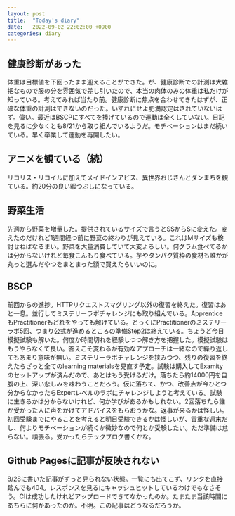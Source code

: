 ```yaml
---
layout: post
title:  "Today's diary"
date:   2022-09-02 22:02:00 +0900
categories: diary
---
```


## 健康診断があった
体重は目標値を下回ったまま迎えることができた。が、健康診断での計測は大雑把なもので服の分を雰囲気で差し引いたので、本当の肉体のみの体重は私だけが知っている。考えてみれば当たり前。健康診断に焦点を合わせてきたはずが、正確な体重の計測はできないのだった。いずれにせよ肥満認定はされていないはず。偉い。最近はBSCPにすべてを捧げているので運動は全くしていない。日記を見るに少なくとも8/21から取り組んでいるようだ。モチベーションはまだ続いている。早く卒業して運動を再開したい。

## アニメを観ている（続）
リコリス・リコイルに加えてメイドインアビス、異世界おじさんとダンまちを観ている。約20分の良い暇つぶしになっている。

## 野菜生活
先週から野菜を増量した。提供されているサイズで言うとSSからSに変えた。変えたのだけれど1週間経つ前に野菜の終わりが見えている。これはMサイズも検討せねばなるまい。野菜を大量消費していて大変よろしい。何グラム食べてるかは分からないけれど毎食こんもり食べている。芋やタンパク質枠の食材も誰かが丸っと選んだやつをまとまった額で買えたらいいのに。

## BSCP
前回からの進捗。HTTPリクエストスマグリング以外の復習を終えた。復習はあと一息。並行してミステリーラボチャレンジにも取り組んでいる。ApprenticeもPractitionerもどれをやっても解けている。とっくにPractitionerのミステリーラボ5回、つまり公式が進めるところの準備Step2は終えている。ちょうど今日模擬試験も解いた。何度か時間切れを経験しつつ解き方を把握した。模擬試験はもうやらなくて良い。答えこそ変わるが有効なアプローチは一緒なので繰り返してもあまり意味が無い。ミステリーラボチャレンジを挟みつつ、残りの復習を終えたらざっと全てのlearning materialsを見直す予定。試験は購入してExamityのセットアップが済んだので、あとはもう受けるだけ。落ちたら約14000円を自腹の上、深い悲しみを味わうことだろう。仮に落ちて、かつ、改善点が今ひとつ分からなかったらExpertレベルのラボにチャレンジしようと考えている。試験に生きるかは分からないけれど、何か学びがあるかもしれない。2回落ちたら誰か受かった人に声をかけてアドバイスをもらおうかな。返事が来るかは怪しい。初回受験までにやることを考えると明日受験できるかは怪しいが、貴重な週末だし、何よりモチベーションが続くか微妙なので何とか受験したい。ただ準備は怠らない。頑張る。受かったらテックブログ書くかな。

## Github Pagesに記事が反映されない
8/28に書いた記事がずっと見られない状態。一覧にも出てこず、リンクを直接踏んでも404。レスポンスを見るにキャッシュヒットしているわけでもなさそう。CIは成功したけれどアップロードできてなかったのか。たまたま当該時間にあちらに何かあったのか。不明。この記事はどうなるだろうか。
